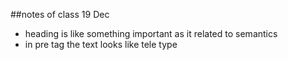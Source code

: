 ##notes of class 19 Dec 

* heading is like something important as it related to semantics 
* in pre tag the text looks like tele type